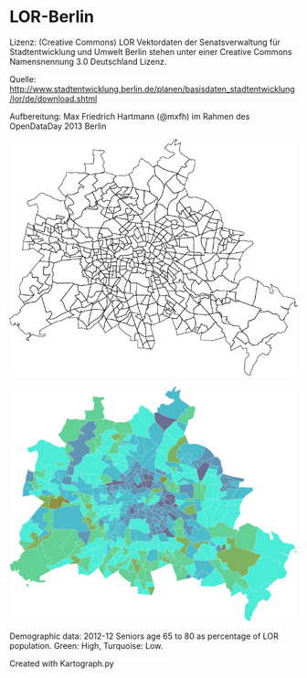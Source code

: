LOR-Berlin
==========

Lizenz: (Creative Commons)
LOR Vektordaten der Senatsverwaltung für Stadtentwicklung und Umwelt Berlin
stehen unter einer Creative Commons Namensnennung 3.0 Deutschland Lizenz.

Quelle: http://www.stadtentwicklung.berlin.de/planen/basisdaten_stadtentwicklung/lor/de/download.shtml

Aufbereitung: Max Friedrich Hartmann (@mxfh) im Rahmen des OpenDataDay 2013 Berlin

![LORs Berlin](https://github.com/mxfh/LOR-Berlin/raw/master/lor.png "LOR Berlin")

![LORs Berlin](https://github.com/mxfh/LOR-Berlin/raw/master/lor-seniors.png "LOR Berlin")

Demographic data: 2012-12 Seniors age 65 to 80 as percentage of LOR population. Green: High, Turquoise: Low.

Created with Kartograph.py

